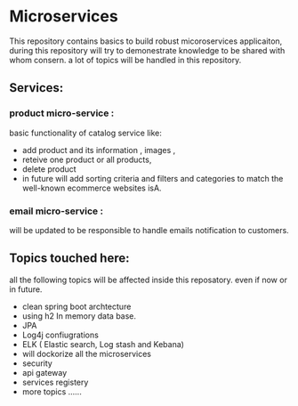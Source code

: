 # Microservices
This repository contains basics to build robust micoroservices applicaiton, during this repository will try to demonestrate knowledge to be shared with whom consern.
a lot of topics will be handled in this repository.

## Services:
 ### product micro-service :  
  basic functionality of catalog service like:
* add product and its information , images ,
* reteive one product or all products,
* delete product
* in future will add sorting criteria and filters and categories to match the well-known ecommerce websites isA.
### email micro-service :
will be updated to be responsible to handle emails notification to customers.


## Topics touched here:
all the following topics will be affected inside this reposatory. even if now or in future.

* clean spring boot archtecture
* using h2 In memory data base.
* JPA
* Log4j confiugrations
* ELK ( Elastic search, Log stash and Kebana)
* will dockorize all the microservices
* security
* api gateway
* services registery
* more topics ......
  
